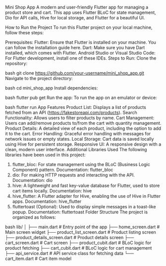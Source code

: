 Mini Shop App
A modern and user-friendly Flutter app for managing a product store and cart. This app uses Flutter BLoC for state management, Dio for API calls, Hive for local storage, and Flutter for a beautiful UI.

How to Run the Project
To run this Flutter project on your local machine, follow these steps:

Prerequisites:
Flutter: Ensure that Flutter is installed on your machine. You can follow the installation guide here.
Dart: Make sure you have Dart installed, which comes with Flutter.
Android Studio or Visual Studio Code: For Flutter development, install one of these IDEs.
Steps to Run:
Clone the repository:

bash
git clone https://github.com/your-username/mini_shop_app.git
Navigate to the project directory:

bash
cd mini_shop_app
Install dependencies:

bash
flutter pub get
Run the app: To run the app on an emulator or device:

bash
flutter run
App Features
Product List: Displays a list of products fetched from an API (https://fakestoreapi.com/products).
Search Functionality: Allows users to filter products by name.
Cart Management: Users can add/remove products to/from the cart with quantity management.
Product Details: A detailed view of each product, including the option to add it to the cart.
Error Handling: Graceful error handling with messages for network issues or empty states.
Local Storage: Cart data is saved locally using Hive for persistent storage.
Responsive UI: A responsive design with a clean, modern user interface.
Additional Libraries Used
The following libraries have been used in this project:

1. flutter_bloc:
For state management using the BLoC (Business Logic Component) pattern.
Documentation: flutter_bloc
2. dio:
For making HTTP requests and interacting with the API.
Documentation: dio
3. hive:
A lightweight and fast key-value database for Flutter, used to store cart items locally.
Documentation: hive
4. hive_flutter:
A Flutter adapter for Hive, enabling the use of Hive in Flutter apps.
Documentation: hive_flutter
5. fluttertoast (Optional):
Used to display simple messages in a toast-like popup.
Documentation: fluttertoast
Folder Structure
The project is organized as follows:

bash
lib/
│
├── main.dart            # Entry point of the app
├── home_screen.dart     # Main screen widget
├── product_list_screen.dart  # Product listing screen
├── product_details_screen.dart  # Product details screen
├── cart_screen.dart     # Cart screen
├── product_cubit.dart   # BLoC logic for product fetching
├── cart_cubit.dart      # BLoC logic for cart management
├── api_service.dart     # API service class for fetching data
└── cart_item.dart       # Cart item model
